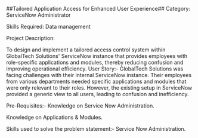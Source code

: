 ##Tailored Application Access for Enhanced User Experience##
Category: ServiceNow Administrator

Skills Required:
Data management

Project Description:

To design and implement a tailored access control system within GlobalTech Solutions' ServiceNow instance that provides employees with role-specific applications and modules, thereby reducing confusion and improving operational efficiency.
User Story:-
GlobalTech Solutions was facing challenges with their internal ServiceNow instance. Their employees from various departments needed specific applications and modules that were only relevant to their roles. However, the existing setup in ServiceNow provided a generic view to all users, leading to confusion and inefficiency.


Pre-Requisites:-
Knowledge on Service Now Administration.

Knowledge on Applications & Modules.

Skills used to solve the problem statement:-
Service Now Administration.
